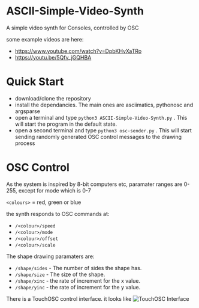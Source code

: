 # ASCII-Simple-Video-Synth
A simple video synth for Consoles, controlled by OSC

some example videos are here:
* https://www.youtube.com/watch?v=DpbKHvXaTRo
* https://youtu.be/5Qfv_jGQHBA

# Quick Start
* download/clone the repository
* install the dependancies.  The main ones are asciimatics, pythonosc and argsparse 
* open a terminal and type `python3 ASCII-Simple-Video-Synth.py` .  This will start the program in the default state.
* open a second terminal and type `python3 osc-sender.py` .  This will start sending randomly generated OSC control messages to the drawing process


# OSC Control
As the system is inspired by 8-bit computers etc, paramater ranges are 0-255, except for mode which is 0-7

`<colours>` = red, green or blue

the synth responds to OSC commands at:
* `/<colour>/speed`
* `/<colour>/mode`
* `/<colour>/offset`
* `/<colour>/scale`

The shape drawing paramaters are:
* `/shape/sides` - The number of sides the shape has.
* `/shape/size` - The size of the shape.
* `/shape/xinc` - the rate of increment for the x value.
* `/shape/yinc` -  the rate of increment for the y value.

There is a TouchOSC control interface.
it looks like 
![TouchOSC Interface](https://github.com/zarquin/ASCII-Simple-Video-Synth/blob/master/TouchOSC-Interface.jpeg?raw=true)

